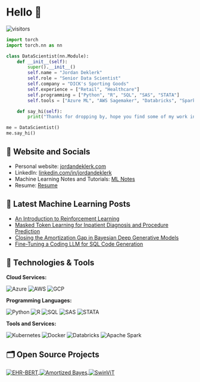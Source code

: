 # Hello 👋

![visitors](https://visitor-badge.laobi.icu/badge?page_id=jordandeklerk.jordandeklerk)

```python
import torch
import torch.nn as nn

class DataScientist(nn.Module):
    def __init__(self):
        super().__init__()
        self.name = "Jordan Deklerk"
        self.role = "Senior Data Scientist"
        self.company = "DICK's Sporting Goods"
        self.experience = ["Retail", "Healthcare"]
        self.programming = ["Python", "R", "SQL", "SAS", "STATA"]
        self.tools = ["Azure ML", "AWS Sagemaker", "Databricks", "Spark", "Docker", "Kubeflow", "GCP"]

    def say_hi(self):
        print("Thanks for dropping by, hope you find some of my work interesting.")

me = DataScientist()
me.say_hi()
```

## 📝 Website and Socials

- Personal website: [jordandeklerk.com](https://jordandeklerk.com)
- LinkedIn: [linkedin.com/in/jordandeklerk](https://www.linkedin.com/in/jordandeklerk)
- Machine Learning Notes and Tutorials: [ML Notes](https://ml-tutorials.netlify.app)
- Resume: [Resume](https://drive.google.com/file/d/1GOgXnknt7Z8xqMGDZMY6vPUiXgA3Uy9O/view?usp=share_link)

## 📔 Latest Machine Learning Posts

<!-- BLOG-POST-LIST:START -->
- [An Introduction to Reinforcement Learning](https://ml-tutorials.netlify.app/blog/rl-intro/)
- [Masked Token Learning for Inpatient Diagnosis and Procedure Prediction](https://ml-tutorials.netlify.app/blog/ehr-bert/)
- [Closing the Amortization Gap in Bayesian Deep Generative Models](https://ml-tutorials.netlify.app/blog/amortized-bayes/)
- [Fine-Tuning a Coding LLM for SQL Code Generation](https://ml-tutorials.netlify.app/blog/open-code/)
<!-- BLOG-POST-LIST:END -->

## 🔧 Technologies & Tools

**Cloud Services:**

![Azure](https://img.shields.io/badge/Azure-0089D6?style=flat&logo=microsoft-azure&logoColor=white) ![AWS](https://img.shields.io/badge/AWS-232F3E?style=flat&logo=amazon-aws&logoColor=white) ![GCP](https://img.shields.io/badge/GCP-4285F4?style=flat&logo=google-cloud&logoColor=white)

**Programming Languages:**

![Python](https://img.shields.io/badge/Python-3776AB?style=flat&logo=python&logoColor=white) ![R](https://img.shields.io/badge/R-276DC3?style=flat&logo=r&logoColor=white) ![SQL](https://img.shields.io/badge/SQL-336791?style=flat&logo=postgresql&logoColor=white) ![SAS](https://img.shields.io/badge/SAS-0066B8?style=flat&logo=sas&logoColor=white) ![STATA](https://img.shields.io/badge/STATA-1D91C2?style=flat&logo=stata&logoColor=white)

**Tools and Services:**

![Kubernetes](https://img.shields.io/badge/Kubernetes-326CE5?style=flat&logo=kubernetes&logoColor=white) ![Docker](https://img.shields.io/badge/Docker-2496ED?style=flat&logo=docker&logoColor=white) ![Databricks](https://img.shields.io/badge/Databricks-FC4C02?style=flat&logo=databricks&logoColor=white) ![Apache Spark](https://img.shields.io/badge/Apache%20Spark-E25A1C?style=flat&logo=apache-spark&logoColor=white)

## 🗂️ Open Source Projects

<a href="https://github.com/jordandeklerk/EHR-BERT">
  <img align="center" src="https://github-readme-stats.vercel.app/api/pin/?username=jordandeklerk&repo=EHR-BERT&show_icons=true&line_height=27&title_color=6aa6f8&text_color=8a919a&icon_color=6aa6f8&bg_color=22272e" alt="EHR-BERT" />
</a>

<a href="https://github.com/jordandeklerk/Amortized-Bayes">
  <img align="center" src="https://github-readme-stats.vercel.app/api/pin/?username=jordandeklerk&repo=Amortized-Bayes&show_icons=true&line_height=27&title_color=6aa6f8&text_color=8a919a&icon_color=6aa6f8&bg_color=22272e" alt="Amortized Bayes" />
</a>

<a href="https://github.com/jordandeklerk/SwinViT">
  <img align="center" src="https://github-readme-stats.vercel.app/api/pin/?username=jordandeklerk&repo=SwinViT&show_icons=true&line_height=27&title_color=6aa6f8&text_color=8a919a&icon_color=6aa6f8&bg_color=22272e" alt="SwinViT" />
</a>
